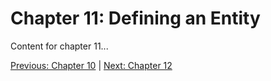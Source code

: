 # Chapter 11: Defining an Entity

Content for chapter 11...

[Previous: Chapter 10](Voyage-part-1-chapter-10.md) | [Next: Chapter 12](Voyage-part-1-chapter-11.md)
